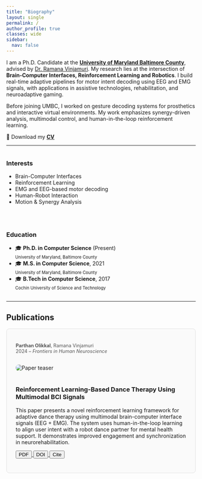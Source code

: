```yaml
---
title: "Biography"
layout: single
permalink: /
author_profile: true
classes: wide
sidebar:
  nav: false
---
```


I am a Ph.D. Candidate at the <a href="https://umbc.edu/" target="_blank"><strong>University of Maryland Baltimore County</strong></a>, advised by <a href="https://www.csee.umbc.edu/ramana-vinjamuri/" target="_blank">Dr. Ramana Vinjamuri</a>. My research lies at the intersection of **Brain-Computer Interfaces, Reinforcement Learning and Robotics**. I build real-time adaptive pipelines for motor intent decoding using EEG and EMG signals, with applications in assistive technologies, rehabilitation, and neuroadaptive gaming.

Before joining UMBC, I worked on gesture decoding systems for prosthetics and interactive virtual environments. My work emphasizes synergy-driven analysis, multimodal control, and human-in-the-loop reinforcement learning.

📄 Download my [**CV**](/assets/docs/Parthan_CV.pdf)

<hr>

<div style="display: flex; flex-wrap: wrap; gap: 2rem; align-items: flex-start; justify-content: space-between;">

  <div style="flex: 1; min-width: 250px;">
    <h3>Interests</h3>
    <ul>
      <li>Brain-Computer Interfaces</li>
      <li>Reinforcement Learning</li>
      <li>EMG and EEG-based motor decoding</li>
      <li>Human-Robot Interaction</li>
      <li>Motion & Synergy Analysis</li>
    </ul>
  </div>

<div style="flex: 1; min-width: 250px;">
  <h3>Education</h3>
  <ul>
    <li>🎓 <strong>Ph.D. in Computer Science</strong> (Present)<br>
        <span style="font-size: 0.8em;">
        University of Maryland, Baltimore County
        </span></li>
    <li>🎓 <strong>M.S. in Computer Science</strong>, 2021<br>
        <span style="font-size: 0.8em;">
        University of Maryland, Baltimore County
        </span></li>
    <li>🎓 <strong>B.Tech in Computer Science</strong>, 2017<br>
        <span style="font-size:0.8em;">
        Cochin University of Science and Technology
        </span></li>
  </ul>
</div>

</div>

---

## Publications

<div style="border: 1px solid #e0e0e0; border-radius: 8px; padding: 1.5rem; margin-bottom: 2rem; background: #fafafa;">

<p style="font-size: 0.9em; color: #555;">
<strong>Parthan Olikkal</strong>, Ramana Vinjamuri  
<br>2024 – <em>Frontiers in Human Neuroscience</em>
</p>

<img src="/assets/images/frontiers_paper_fig.png" alt="Paper teaser" style="max-width: 100%; border-radius: 8px; margin: 1rem 0;">

### Reinforcement Learning-Based Dance Therapy Using Multimodal BCI Signals

This paper presents a novel reinforcement learning framework for adaptive dance therapy using multimodal brain-computer interface signals (EEG + EMG). The system uses human-in-the-loop learning to align user intent with a robot dance partner for mental health support. It demonstrates improved engagement and synchronization in neurorehabilitation.

<p>
  <a href="https://www.frontiersin.org/articles/10.3389/fnhum.2024.1391531/pdf" target="_blank">
    <button>PDF</button>
  </a>
  <a href="https://doi.org/10.3389/fnhum.2024.1391531" target="_blank">
    <button>DOI</button>
  </a>
  <a href="https://www.frontiersin.org/articles/10.3389/fnhum.2024.1391531/full#references" target="_blank">
    <button>Cite</button>
  </a>
</p>

</div>

